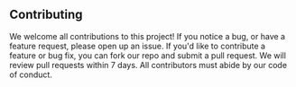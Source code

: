## Contributing 
We welcome all contributions to this project! If you notice a bug, or have a feature request, please open up an issue. If you'd like to contribute a feature or bug fix, you can fork our repo and submit a pull request. We will review pull requests within 7 days. All contributors must abide by our code of conduct.

